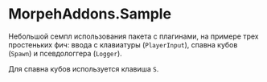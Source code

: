 # MorpehAddons.Sample

Небольшой семпл использования пакета с плагинами, на примере трех простеньких фич: ввода с клавиатуры (`PlayerInput`), спавна кубов (`Spawn`) и псевдологгера (`Logger`). 

Для спавна кубов используется клавиша `S`.
